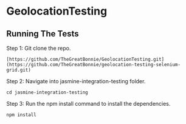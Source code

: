 # GeolocationTesting

## Running The Tests
Step 1: Git clone the repo.
```
[https://github.com/TheGreatBonnie/GeolocationTesting.git](https://github.com/TheGreatBonnie/geolocation-testing-selenium-grid.git)
```

Step 2: Navigate into jasmine-integration-testing folder.
```
cd jasmine-integration-testing
```

Step 3: Run the npm install command to install the dependencies.
```
npm install
```
